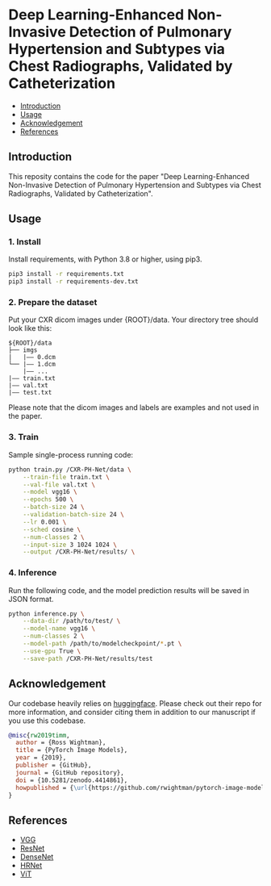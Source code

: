 # Deep Learning-Enhanced Non-Invasive Detection of Pulmonary Hypertension and Subtypes via Chest Radiographs, Validated by Catheterization

- [Introduction](#introduction)
- [Usage](#usage)
- [Acknowledgement](#acknowledgement)
- [References](#references)

## Introduction
This reposity contains the code for the paper "Deep Learning-Enhanced Non-Invasive Detection of Pulmonary Hypertension and Subtypes via Chest Radiographs, Validated by Catheterization".
## Usage
### 1. Install
Install requirements, with Python 3.8 or higher, using pip3.

```bash
pip3 install -r requirements.txt
pip3 install -r requirements-dev.txt
```

### 2. Prepare the dataset
Put your CXR dicom images under {ROOT}/data.  Your directory tree should look like this:
```
${ROOT}/data
├── imgs
|   |—— 0.dcm
└── |—— 1.dcm
    |—— ...   
|—— train.txt
|—— val.txt
|—— test.txt

```
Please note that the dicom images and labels are examples and not used in the paper.

### 3. Train

Sample single-process running code:

```bash
python train.py /CXR-PH-Net/data \
    --train-file train.txt \
    --val-file val.txt \
    --model vgg16 \
    --epochs 500 \
    --batch-size 24 \
    --validation-batch-size 24 \
    --lr 0.001 \
    --sched cosine \
    --num-classes 2 \
    --input-size 3 1024 1024 \
    --output /CXR-PH-Net/results/ \
```
### 4. Inference
Run the following code, and the model prediction results will be saved in JSON format.
```bash
python inference.py \
    --data-dir /path/to/test/ \
    --model-name vgg16 \
    --num-classes 2 \
    --model-path /path/to/modelcheckpoint/*.pt \
    --use-gpu True \
    --save-path /CXR-PH-Net/results/test
```


## Acknowledgement
Our codebase heavily relies on [huggingface](https://github.com/huggingface/pytorch-image-models). Please check out their repo for more information, and consider citing them in addition to our manuscript if you use this codebase.
```bibtex
@misc{rw2019timm,
  author = {Ross Wightman},
  title = {PyTorch Image Models},
  year = {2019},
  publisher = {GitHub},
  journal = {GitHub repository},
  doi = {10.5281/zenodo.4414861},
  howpublished = {\url{https://github.com/rwightman/pytorch-image-models}}
}
```
## References
- [VGG](https://arxiv.org/abs/1409.1556)
- [ResNet](https://arxiv.org/abs/1512.03385)
- [DenseNet](https://arxiv.org/abs/1608.06993)
- [HRNet](https://arxiv.org/abs/1908.07919)
- [ViT](https://arxiv.org/abs/2010.11929)